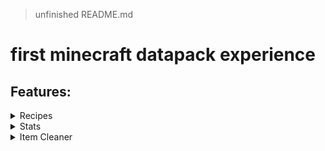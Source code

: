 > unfinished README.md
# first minecraft datapack experience

## Features:
<details>
<summary>Recipes</summary>

1. > [God Apple](#godapple)
2. > [Bedrock](#bedrock)

---
### God Apple
![godapple](https://i.imgur.com/Q6Igc52.png)

### Bedrock
![bedrock](https://i.imgur.com/32UlS5h.png)
</details>

<details>
<summary>Stats</summary>

1. > [Broken Things](#broken-things)
2. > [Ores Mined](#ores-mined)
3. > [Score](#score)
4. > [Kills](#kills)
5. > [Level](#level)
6. > [Pearls Used](#pearls-used)
7. > [Hours Played](#hours-played)
8. > [Deaths](#deaths) https://i.imgur.com/5XWMmpJ.png deaths

---
### Broken Things
![brokenThings](https://i.imgur.com/luSdKbe.png)
*Display the total number of tools broken by the player.*

### Ores Mined
![oresMined](https://i.imgur.com/xG01a2q.png)
*Display the total number of ores mined by the player.*

### Score
![score](https://i.imgur.com/RZ30Xw1.png)
*Display the maximum score of the player.*

### Kills
![kills](https://i.imgur.com/PTmCQ1d.png )
*Display the total victims count of the player.*

### Level
![level](https://i.imgur.com/fVqG4sg.png)
*Display the current xp level of the player.*

### Pearls Used
![pearlsUsed](https://i.imgur.com/Xauek56.png)
*Display the total number of ender pearls used by the player.*

### Hours Played
![hoursPlayed](https://i.imgur.com/weWpmn1.png)
*Display the player playtime in hours.*

### Deaths
![deaths](https://i.imgur.com/5XWMmpJ.png)
*Display the total number of deaths by each player.*
</details>

<details>
<summary>Item Cleaner</summary>

![item_cleaner](https://i.imgur.com/KYr97aA.png)
*Every 5min (five minutes), all droped items will be deleted.*
<br>

![item_cleaner2](https://i.imgur.com/a6CgzoG.png)
*The timer resets if a player dies.*

</details>